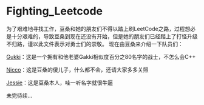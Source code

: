 # Fighting_Leetcode
为了艰难地寻找工作，豆桑和她的朋友们不得以踏上刷LeetCode之路，过程想必是十分艰难的，导致豆桑到现在还没有开始，但是她的朋友们已经踏上了打怪升级不归路，谨以此文件表示对勇士们的崇敬。
现在由豆桑来介绍一下队员们：

[Gukki](https://github.com/OrangeJessie/Fighting_Leetcode/blob/master/gukki.md)：这是一个拥有和他老婆Gakki相似度百分之80名字的战士，不怎么会C++

[Nicco](https://github.com/OrangeJessie/Fighting_Leetcode/blob/master/Nicco.md)：这是豆桑的傻儿子，什么都不会，还请大家多多关照

[Jessie](https://github.com/OrangeJessie/Fighting_Leetcode/blob/master/Jessie.md)：这是豆桑本人，哇一听名字就很牛逼

未完待续…
